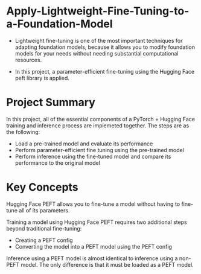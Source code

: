 # Apply-Lightweight-Fine-Tuning-to-a-Foundation-Model

* Lightweight fine-tuning is one of the most important techniques for adapting foundation models, because it allows you to modify foundation models for your needs without needing substantial computational resources.

* In this project, a parameter-efficient fine-tuning using the Hugging Face peft library is applied.

# Project Summary
In this project, all of the essential components of a PyTorch + Hugging Face training and inference process are implemeted together. The steps are as the following:

* Load a pre-trained model and evaluate its performance
* Perform parameter-efficient fine tuning using the pre-trained model
* Perform inference using the fine-tuned model and compare its performance to the original model

# Key Concepts
Hugging Face PEFT allows you to fine-tune a model without having to fine-tune all of its parameters.

Training a model using Hugging Face PEFT requires two additional steps beyond traditional fine-tuning:
* Creating a PEFT config
* Converting the model into a PEFT model using the PEFT config

Inference using a PEFT model is almost identical to inference using a non-PEFT model. The only difference is that it must be loaded as a PEFT model.